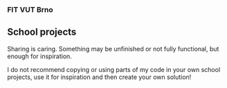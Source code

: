 ### FIT VUT Brno
## School projects 
Sharing is caring. Something may be unfinished or not fully functional, but enough for inspiration.

I do not recommend copying or using parts of my code in your own school projects, use it for inspiration and then create your own solution!